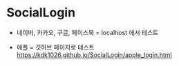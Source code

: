 # SocialLogin
- 네이버, 카카오, 구글, 페이스북 = localhost 에서 테스트

- 애플 = 깃허브 페이지로 테스트
https://kdk1026.github.io/SocialLogin/apple_login.html
